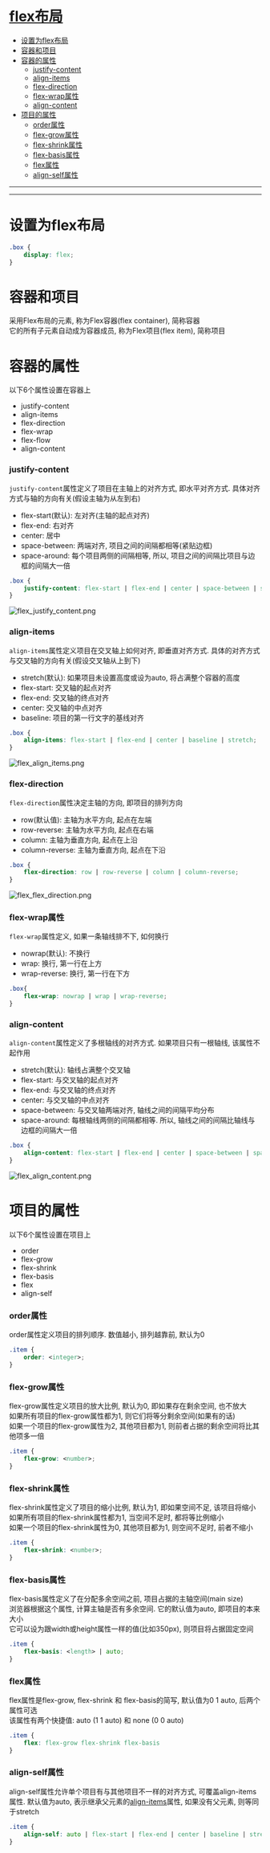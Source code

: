 # [flex布局](http://www.ruanyifeng.com/blog/2015/07/flex-grammar.html)
- [设置为flex布局](#设置为flex布局)
- [容器和项目](#容器和项目)
- [容器的属性](#容器的属性)
    - [justify-content](#justify-content)
    - [align-items](#align-items)
    - [flex-direction](#flex-direction)
    - [flex-wrap属性](#flex-wrap属性)
    - [align-content](#align-content)
- [项目的属性](#项目的属性)
    - [order属性](#order属性)
    - [flex-grow属性](#flex-grow属性)
    - [flex-shrink属性](#flex-shrink属性)
    - [flex-basis属性](#flex-basis属性)
    - [flex属性](#flex属性)
    - [align-self属性](#align-self属性)



***********************************************************************
***********************************************************************



# 设置为flex布局
```css
.box {
    display: flex;
}
```

# 容器和项目
采用Flex布局的元素, 称为Flex容器(flex container), 简称容器  
它的所有子元素自动成为容器成员, 称为Flex项目(flex item), 简称项目  

# 容器的属性
以下6个属性设置在容器上  
* justify-content
* align-items
* flex-direction
* flex-wrap
* flex-flow
* align-content

### justify-content
`justify-content`属性定义了项目在主轴上的对齐方式, 即水平对齐方式. 具体对齐方式与轴的方向有关(假设主轴为从左到右)  
* flex-start(默认): 左对齐(主轴的起点对齐)
* flex-end: 右对齐
* center: 居中
* space-between: 两端对齐, 项目之间的间隔都相等(紧贴边框)
* space-around: 每个项目两侧的间隔相等, 所以, 项目之间的间隔比项目与边框的间隔大一倍

```css
.box {
    justify-content: flex-start | flex-end | center | space-between | space-around;
}
```
![flex_justify_content.png](src/flex_justify_content.png)

### align-items
`align-items`属性定义项目在交叉轴上如何对齐, 即垂直对齐方式. 具体的对齐方式与交叉轴的方向有关(假设交叉轴从上到下)  
* stretch(默认): 如果项目未设置高度或设为auto, 将占满整个容器的高度
* flex-start: 交叉轴的起点对齐
* flex-end: 交叉轴的终点对齐
* center: 交叉轴的中点对齐
* baseline: 项目的第一行文字的基线对齐

```css
.box {
    align-items: flex-start | flex-end | center | baseline | stretch;
}
```
![flex_align_items.png](src/flex_align_items.png)

### flex-direction
`flex-direction`属性决定主轴的方向, 即项目的排列方向  
* row(默认值): 主轴为水平方向, 起点在左端
* row-reverse: 主轴为水平方向, 起点在右端
* column: 主轴为垂直方向, 起点在上沿
* column-reverse: 主轴为垂直方向, 起点在下沿

```css
.box {
    flex-direction: row | row-reverse | column | column-reverse;
}
```
![flex_flex_direction.png](src/flex_flex_direction.png)

### flex-wrap属性
`flex-wrap`属性定义, 如果一条轴线排不下, 如何换行  
* nowrap(默认): 不换行
* wrap: 换行, 第一行在上方
* wrap-reverse: 换行, 第一行在下方

```css
.box{
    flex-wrap: nowrap | wrap | wrap-reverse;
}
```

### align-content
`align-content`属性定义了多根轴线的对齐方式. 如果项目只有一根轴线, 该属性不起作用  
* stretch(默认): 轴线占满整个交叉轴
* flex-start: 与交叉轴的起点对齐
* flex-end: 与交叉轴的终点对齐
* center: 与交叉轴的中点对齐
* space-between: 与交叉轴两端对齐, 轴线之间的间隔平均分布
* space-around: 每根轴线两侧的间隔都相等. 所以, 轴线之间的间隔比轴线与边框的间隔大一倍

```css
.box {
    align-content: flex-start | flex-end | center | space-between | space-around | stretch;
}
```
![flex_align_content.png](src/flex_align_content.png)

# 项目的属性
以下6个属性设置在项目上
* order
* flex-grow
* flex-shrink
* flex-basis
* flex
* align-self

### order属性
order属性定义项目的排列顺序. 数值越小, 排列越靠前, 默认为0  
```css
.item {
    order: <integer>;
}
```

### flex-grow属性
flex-grow属性定义项目的放大比例, 默认为0, 即如果存在剩余空间, 也不放大  
如果所有项目的flex-grow属性都为1, 则它们将等分剩余空间(如果有的话)  
如果一个项目的flex-grow属性为2, 其他项目都为1, 则前者占据的剩余空间将比其他项多一倍  
```css
.item {
    flex-grow: <number>;
}
```

### flex-shrink属性
flex-shrink属性定义了项目的缩小比例, 默认为1, 即如果空间不足, 该项目将缩小  
如果所有项目的flex-shrink属性都为1, 当空间不足时, 都将等比例缩小  
如果一个项目的flex-shrink属性为0, 其他项目都为1, 则空间不足时, 前者不缩小  
```css
.item {
    flex-shrink: <number>;
}
```

### flex-basis属性
flex-basis属性定义了在分配多余空间之前, 项目占据的主轴空间(main size)  
浏览器根据这个属性, 计算主轴是否有多余空间. 它的默认值为auto, 即项目的本来大小  
它可以设为跟width或height属性一样的值(比如350px), 则项目将占据固定空间  
```css
.item {
    flex-basis: <length> | auto;
}
```

### flex属性
flex属性是flex-grow, flex-shrink 和 flex-basis的简写, 默认值为0 1 auto, 后两个属性可选  
该属性有两个快捷值: auto (1 1 auto) 和 none (0 0 auto)  
```css
.item {
    flex: flex-grow flex-shrink flex-basis
}
```

### align-self属性
align-self属性允许单个项目有与其他项目不一样的对齐方式, 可覆盖align-items属性. 默认值为auto, 表示继承父元素的[align-items](#align-items)属性, 如果没有父元素, 则等同于stretch
```css
.item {
    align-self: auto | flex-start | flex-end | center | baseline | stretch;
}
```
